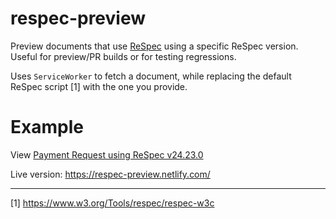 # respec-preview

Preview documents that use [ReSpec](https://github.com/w3c/respec) using a specific ReSpec version. Useful for preview/PR builds or for testing regressions.

Uses `ServiceWorker` to fetch a document, while replacing the default ReSpec script [1] with the one you provide.

# Example

View [Payment Request using ReSpec v24.23.0](https://respec-preview.netlify.com/?spec=https%3A%2F%2Fw3c.github.io%2Fpayment-request%2F&version=https%3A%2F%2Funpkg.com%2Frespec%4024.23.0%2Fbuilds%2Frespec-w3c-common.js)

Live version: https://respec-preview.netlify.com/

---

[1] https://www.w3.org/Tools/respec/respec-w3c
